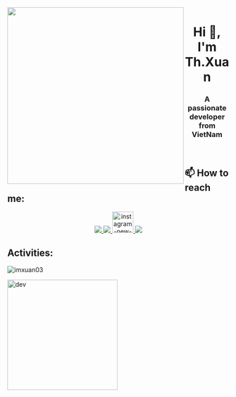 <img align="left" width="400" src="https://github.githubassets.com/images/modules/profile/profile-first-repo.svg">
<h1 align="center">Hi 👋, I'm Th.Xuan</h1>
<p align="center">
  <h3 align="center">A passionate developer from VietNam </h3>
</p>

<br />

## 📫 How to reach me:


<p align="center">
  <a href="https://www.facebook.com/imxuan03" alt="Facebook">
    <img src="https://img.icons8.com/fluent/48/000000/facebook-new.png" target="_blank" />
  </a> 
  <a href="https://github.com/imxuan03" alt="Github">
    <img src="https://img.icons8.com/fluent/48/000000/github.png"/>
  </a> 
  <a href="https://www.instagram.com/im_xuan03/" alt="Instagram">
    <img width="48" height="48" src="https://img.icons8.com/color/48/instagram-new--v1.png" alt="instagram-new--v1"/>
  </a> 
  <a href="mailto:txuan0164@gmail.com" alt="Email">
    <img src="https://img.icons8.com/fluent/48/000000/mailing.png"/>
  </a>
</p>

## Activities:

<img src="https://github-readme-stats.vercel.app/api/top-langs/?username=imxuan03&bg_color=FFFFFF00&text_color=179fa3&layout=compact&hide=CSS&langs_count=10&custom_title=Top%20ngôn%20ngữ%20được%20dùng" alt="imxuan03"/>

<p> 
  <img src="https://cdn.dribbble.com/users/1059583/screenshots/4171367/coding-freak.gif" alt="dev" width="auto" height="250px"/>
</p>


